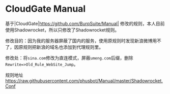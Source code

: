 CloudGate Manual
==========

基于|CloudGate|https://github.com/BurpSuite/Manual| 修改的规则，本人目前使用Shadowrocket，所以只修改了Shadowrocket规则。

修改目的：因为我的服务器屏蔽了国内的服务，使用原规则时发现新浪微博用不了，因原规则把新浪的域名也添加到代理规则里。

修改处：将`sina.com`修改为直连模式，屏蔽`umeng.com`后缀，删除`Rewrite=>Old_Rule_WebSite_Jump`。

规则地址 https://raw.githubusercontent.com/phusbot/Manual/master/Shadowrocket.Conf

